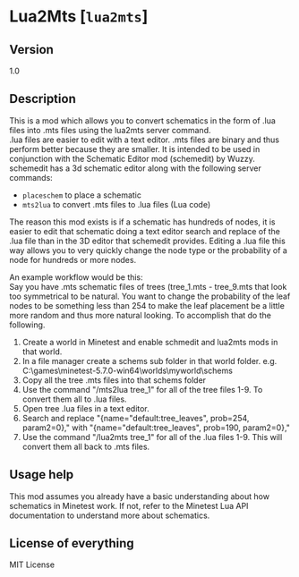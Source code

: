 # Lua2Mts [`lua2mts`]

## Version
1.0

## Description
This is a mod which allows you to convert schematics in the form of .lua files into .mts files using the lua2mts server command.  
.lua files are easier to edit with a text editor.  .mts files are binary and thus perform better because they are smaller.
It is intended to be used in conjunction with the Schematic Editor mod (schemedit) by Wuzzy.  
schemedit has a 3d schematic editor along with the following server commands:
* `placeschem` to place a schematic
* `mts2lua` to convert .mts files to .lua files (Lua code)

The reason this mod exists is if a schematic has hundreds of nodes, it is easier to edit that schematic doing a text editor search and replace of the .lua file than in the 3D editor that schemedit provides.
Editing a .lua file this way allows you to very quickly change the node type or the probability of a node for hundreds or more nodes.

An example workflow would be this:  
Say you have .mts schematic files of trees (tree_1.mts - tree_9.mts that look too symmetrical to be natural.  You want to change the probability of the leaf nodes to be something less than 254 to make the leaf placement be a little more random and thus more natural looking.  To accomplish that do the following.
1) Create a world in Minetest and enable schmedit and lua2mts mods in that world.
2) In a file manager create a schems sub folder in that world folder.  e.g.  C:\games\minetest-5.7.0-win64\worlds\myworld\schems
3) Copy all the tree .mts files into that schems folder
4) Use the command "/mts2lua tree_1" for all of the tree files 1-9.  To convert them all to .lua files. 
5) Open tree .lua files in a text editor.  
6) Search and replace "{name="default:tree_leaves", prob=254, param2=0}," with "{name="default:tree_leaves", prob=190, param2=0}," 
7) Use the command "/lua2mts tree_1"  for all of the .lua files 1-9.  This will convert them all back to .mts files. 

## Usage help
This mod assumes you already have a basic understanding about how schematics in Minetest work.
If not, refer to the Minetest Lua API documentation to understand more about schematics.

## License of everything
MIT License
